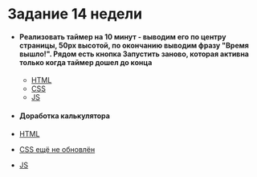 # **Задание 14 недели**
+ #### Реализовать таймер на 10 минут - выводим его по центру страницы, 50px высотой, по окончанию выводим фразу "Время вышло!". Рядом есть кнопка Запустить заново, которая активна только когда таймер дошел до конца
  + [HTML](https://github.com/Kalinin-Alexander/first_rep/blob/main/14Week/Time.html)
  + [CSS](https://github.com/Kalinin-Alexander/first_rep/blob/main/14Week/time.css)
  + [JS](https://github.com/Kalinin-Alexander/first_rep/blob/main/14Week/time.js)

+ #### Доработка калькулятора
+ [HTML](https://github.com/Kalinin-Alexander/first_rep/blob/main/14Week/calc.html)
+ [CSS ещё не обновлён](https://github.com/Kalinin-Alexander/first_rep/blob/main/14Week/calc.css)
+ [JS](https://github.com/Kalinin-Alexander/first_rep/blob/main/14Week/calc.js)
